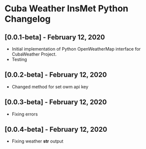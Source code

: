 # Cuba Weather InsMet Python Changelog

## [0.0.1-beta] - February 12, 2020

* Initial implementation of Python OpenWeatherMap interface for CubaWeather Project.
* Testing

## [0.0.2-beta] - February 12, 2020

* Changed method for set owm api key

## [0.0.3-beta] - February 12, 2020

* Fixing errors

## [0.0.4-beta] - February 12, 2020

* Fixing weather __str__ output